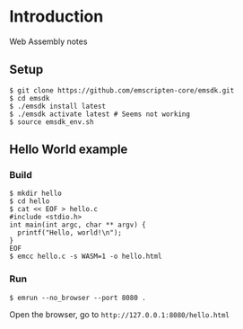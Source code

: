 # Introduction
Web Assembly notes

## Setup
```
$ git clone https://github.com/emscripten-core/emsdk.git
$ cd emsdk
$ ./emsdk install latest
$ ./emsdk activate latest # Seems not working
$ source emsdk_env.sh
```

## Hello World example
### Build
```
$ mkdir hello
$ cd hello
$ cat << EOF > hello.c
#include <stdio.h>
int main(int argc, char ** argv) {
  printf("Hello, world!\n");
}
EOF
$ emcc hello.c -s WASM=1 -o hello.html
```

### Run
```
$ emrun --no_browser --port 8080 .
```

Open the browser, go to `http://127.0.0.1:8080/hello.html`

